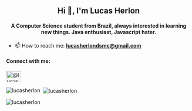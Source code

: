 <h2 align="center">Hi 👋, I'm Lucas Herlon</h2>
<h4 align="center">A Computer Science student from Brazil, always interested in learning new things. Java enthusiast, Javascript hater. </h4>


- 📫 How to reach me: **lucasherlondsmc@gmail.com**

<h4 align="left">Connect with me:</h4>
<p align="left">
<a href="https://medium.com/@lucasherlondsmc" target="blank"><img align="center" src="https://raw.githubusercontent.com/rahuldkjain/github-profile-readme-generator/master/src/images/icons/Social/medium.svg" alt="@lucasherlondsmc" height="30" width="40" /></a>
</p>


<p><img align="left" src="https://github-readme-stats.vercel.app/api/top-langs?username=lucasherlon&show_icons=true&theme=dark&locale=en&layout=compact" alt="lucasherlon" /></p>

<p>&nbsp;<img align="center" src="https://github-readme-stats.vercel.app/api?username=lucasherlon&show_icons=true&theme=dark&locale=en" alt="lucasherlon" /></p>

<p><img align="center" src="https://github-readme-streak-stats.herokuapp.com/?user=lucasherlon&theme=dark" alt="lucasherlon" /></p>



